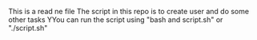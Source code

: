 This is a read ne file
The script in this repo is to create user and do some other tasks
YYou can run the script using "bash and script.sh" or "./script.sh" 
